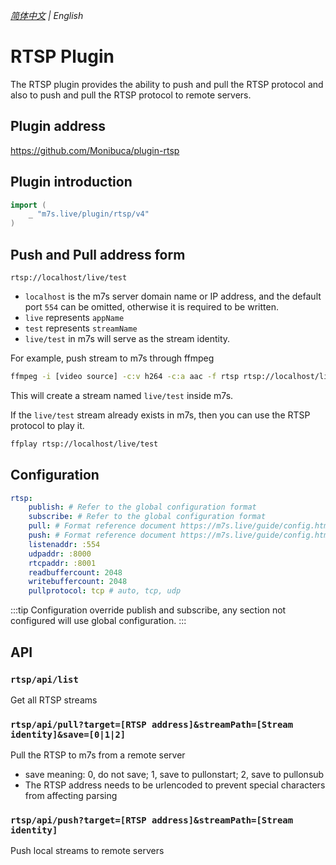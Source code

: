 _[简体中文](https://github.com/Monibuca/plugin-rtsp) | English_
# RTSP Plugin

The RTSP plugin provides the ability to push and pull the RTSP protocol and also to push and pull the RTSP protocol to remote servers.

## Plugin address

https://github.com/Monibuca/plugin-rtsp

## Plugin introduction

```go
import (
    _ "m7s.live/plugin/rtsp/v4"
)
```

## Push and Pull address form

```
rtsp://localhost/live/test
```
- `localhost` is the m7s server domain name or IP address, and the default port `554` can be omitted, otherwise it is required to be written.
- `live` represents `appName`
- `test` represents `streamName`
- `live/test` in m7s will serve as the stream identity.

For example, push stream to m7s through ffmpeg

```bash
ffmpeg -i [video source] -c:v h264 -c:a aac -f rtsp rtsp://localhost/live/test
```

This will create a stream named `live/test` inside m7s.

If the `live/test` stream already exists in m7s, then you can use the RTSP protocol to play it.

```bash
ffplay rtsp://localhost/live/test
```

## Configuration

```yaml
rtsp:
    publish: # Refer to the global configuration format
    subscribe: # Refer to the global configuration format
    pull: # Format reference document https://m7s.live/guide/config.html#%E6%8F%92%E4%BB%B6%E9%85%8D%E7%BD%AE
    push: # Format reference document https://m7s.live/guide/config.html#%E6%8F%92%E4%BB%B6%E9%85%8D%E7%BD%AE
    listenaddr: :554
    udpaddr: :8000
    rtcpaddr: :8001
    readbuffercount: 2048
    writebuffercount: 2048
    pullprotocol: tcp # auto, tcp, udp
```
:::tip Configuration override
publish and subscribe, any section not configured will use global configuration.
:::

## API

### `rtsp/api/list`
Get all RTSP streams

### `rtsp/api/pull?target=[RTSP address]&streamPath=[Stream identity]&save=[0|1|2]`
Pull the RTSP to m7s from a remote server
- save meaning: 0, do not save; 1, save to pullonstart; 2, save to pullonsub
- The RTSP address needs to be urlencoded to prevent special characters from affecting parsing
### `rtsp/api/push?target=[RTSP address]&streamPath=[Stream identity]`
Push local streams to remote servers